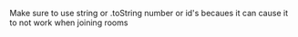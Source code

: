 Make sure to use string or .toString number or id's becaues it can cause it to not work when joining rooms